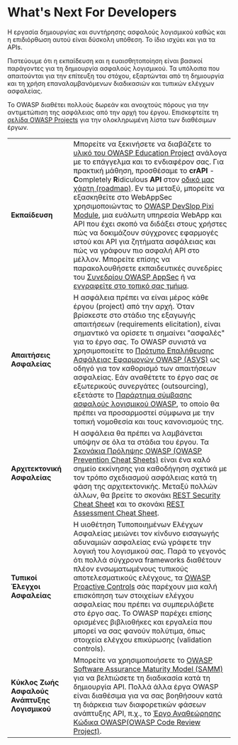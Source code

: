 What's Next For Developers
==========================

Η εργασία δημιουργίας και συντήρησης ασφαλούς λογισμικού καθώς και η επιδιόρθωση αυτού είναι δύσκολη υπόθεση. 
Το ίδιο ισχύει και για τα APIs.

Πιστεύουμε ότι η εκπαίδευση και η ευαισθητοποίηση είναι βασικοί παράγοντες για τη δημιουργία ασφαλούς λογισμικού. 
Τα υπόλοιπα που απαιτούνται για την επίτευξη του στόχου, εξαρτώνται από τη δημιουργία και τη χρήση επαναλαμβανόμενων
διαδικασιών και τυπικών ελέγχων ασφαλείας.

Το OWASP διαθέτει πολλούς δωρεάν και ανοιχτούς πόρους για την αντιμετώπιση της ασφάλειας από την αρχή του έργου. 
Επισκεφτείτε τη [σελίδα OWASP Projects][1] για την ολοκληρωμένη λίστα των διαθέσιμων έργων.

| | |
|-|-|
| **Εκπαίδευση** | Μπορείτε να ξεκινήσετε να διαβάζετε το [υλικό του OWASP Education Project][2] ανάλογα με το επάγγελμα και το ενδιαφέρον σας. Για πρακτική μάθηση, προσθέσαμε το **crAPI** - **C**ompletely **R**idiculous **API** στον [οδικό μας χάρτη (roadmap)][3]. Εν τω μεταξύ, μπορείτε να εξασκηθείτε στο WebAppSec χρησιμοποιώντας το [OWASP DevSlop Pixi Module][4], μια ευάλωτη υπηρεσία WebApp και API που έχει σκοπό να διδάξει στους χρήστες πώς να δοκιμάζουν σύγχρονες εφαρμογές ιστού και API για ζητήματα ασφάλειας και πώς να γράφουν πιο ασφαλή API στο μέλλον. Μπορείτε επίσης να παρακολουθήσετε εκπαιδευτικές συνεδρίες του [Συνεδρίου OWASP AppSec][5] ή να [εγγραφείτε στο τοπικό σας τμήμα][6].
| **Απαιτήσεις Ασφαλείας** | Η ασφάλεια πρέπει να είναι μέρος κάθε έργου (project) από την αρχή. Όταν βρίσκεστε στο στάδιο της εξαγωγής απαιτήσεων (requirements elicitation), είναι σημαντικό να ορίσετε τι σημαίνει "ασφαλές" για το έργο σας. Το OWASP συνιστά να χρησιμοποιείτε το [Πρότυπο Επαλήθευσης Ασφάλειας Εφαρμογών OWASP (ASVS)][7] ως οδηγό για τον καθορισμό των απαιτήσεων ασφαλείας. Εάν αναθέτετε το έργο σας σε εξωτερικούς συνεργάτες (outsourcing), εξετάστε το [Παράρτημα σύμβασης ασφαλούς λογισμικού OWASP][8], το οποίο θα πρέπει να προσαρμοστεί σύμφωνα με την τοπική νομοθεσία και τους κανονισμούς της.|
| **Αρχιτεκτονική Ασφαλείας** | Η ασφάλεια θα πρέπει να λαμβάνεται υπόψην σε όλα τα στάδια του έργου. Τα [Σκονάκια Πρόληψης OWASP (OWASP Prevention Cheat Sheets)][9] είναι ένα καλό σημείο εκκίνησης για καθοδήγηση σχετικά με τον τρόπο σχεδιασμού ασφάλειας κατά τη φάση της αρχιτεκτονικής. Μεταξύ πολλών άλλων, θα βρείτε το σκονάκι [REST Security Cheat Sheet][10] και το σκονάκι [REST Assessment Cheat Sheet][11].|
| **Τυπικοί Έλεγχοι Ασφαλείας** | Η υιοθέτηση Τυποποιημένων Ελέγχων Ασφαλείας μειώνει τον κίνδυνο εισαγωγής αδυναμιών ασφαλείας ενώ γράφετε την λογική του λογισμικού σας. Παρά το γεγονός ότι πολλά σύγχρονα frameworks διαθέτουν πλέον ενσωματωμένους τυπικούς αποτελεσματικούς ελέγχους, τα [OWASP Proactive Controls][12] σάς παρέχουν μια καλή επισκόπηση των στοιχείων ελέγχου ασφαλείας που πρέπει να συμπεριλάβετε στο έργο σας. Το OWASP παρέχει επίσης ορισμένες βιβλιοθήκες και εργαλεία που μπορεί να σας φανούν πολύτιμα, όπως στοιχεία ελέγχου επικύρωσης (validation controls).|
| **Κύκλος Ζωής Ασφαλούς Ανάπτυξης Λογισμικού** | Μπορείτε να χρησιμοποιήσετε το [OWASP Software Assurance Maturity Model (SAMM)][13] για να βελτιώσετε τη διαδικασία κατά τη δημιουργία API. Πολλά άλλα έργα OWASP είναι διαθέσιμα για να σας βοηθήσουν κατά τη διάρκεια των διαφορετικών φάσεων ανάπτυξης API, π.χ., το [Έργο Αναθεώρησης Κώδικα OWASP(OWASP Code Review Project)][14]. |

[1]: https://www.owasp.org/index.php/Category:OWASP_Project
[2]: https://www.owasp.org/index.php/OWASP_Education_Material_Categorized
[3]: https://www.owasp.org/index.php/OWASP_API_Security_Project#tab=Road_Map
[4]: https://devslop.co/Home/Pixi
[5]: https://www.owasp.org/index.php/Category:OWASP_AppSec_Conference
[6]: https://www.owasp.org/index.php/OWASP_Chapter
[7]: https://www.owasp.org/index.php/Category:OWASP_Application_Security_Verification_Standard_Project
[8]: https://www.owasp.org/index.php/OWASP_Secure_Software_Contract_Annex
[9]: https://www.owasp.org/index.php/OWASP_Cheat_Sheet_Series
[10]: https://github.com/OWASP/CheatSheetSeries/blob/master/cheatsheets/REST_Security_Cheat_Sheet.md
[11]: https://github.com/OWASP/CheatSheetSeries/blob/master/cheatsheets/REST_Assessment_Cheat_Sheet.md
[12]: https://www.owasp.org/index.php/OWASP_Proactive_Controls#tab=OWASP_Proactive_Controls_2018
[13]: https://www.owasp.org/index.php/OWASP_SAMM_Project
[14]: https://www.owasp.org/index.php/Category:OWASP_Code_Review_Project

